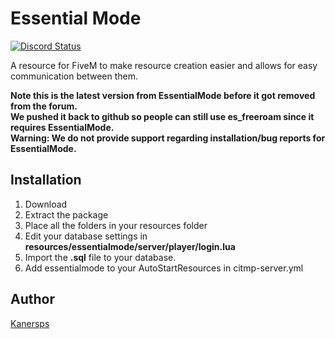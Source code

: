 # Essential Mode
<a href="https://discord.gg/eNJraMf"><img alt="Discord Status" src="https://discordapp.com/api/guilds/285462938691567627/widget.png"></a>

A resource for FiveM to make resource creation easier and allows for easy communication between them.

**Note this is the latest version from EssentialMode before it got removed from the forum.   
We pushed it back to github so people can still use es_freeroam since it requires EssentialMode.   
Warning: We do not provide support regarding installation/bug reports for EssentialMode.**

## Installation
1. Download
2. Extract the package
3. Place all the folders in your resources folder
4. Edit your database settings in **resources/essentialmode/server/player/login.lua**
5. Import the **.sql** file to your database.
6. Add essentialmode to your AutoStartResources in citmp-server.yml


## Author
[Kanersps](https://github.com/kanersps)
